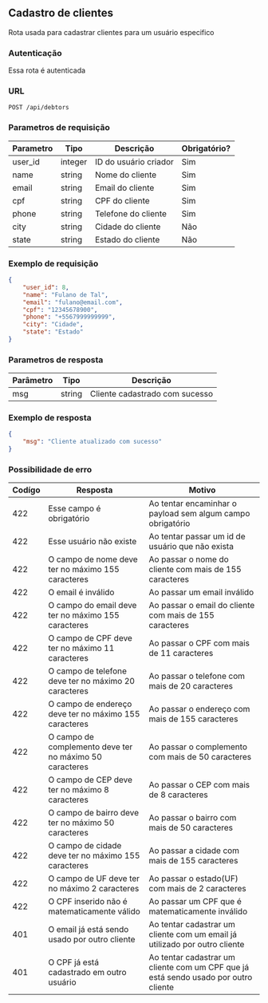 ## Cadastro de clientes

Rota usada para cadastrar clientes para um usuário especifico

### Autenticação

Essa rota é autenticada

### URL

`POST /api/debtors`

### Parametros de requisição

| Parametro | Tipo    | Descrição             | Obrigatório? |
|-----------|---------|-----------------------|--------------|
| user_id   | integer | ID do usuário criador | Sim          |
| name      | string  | Nome do cliente       | Sim          |
| email     | string  | Email do cliente      | Sim          |
| cpf       | string  | CPF do cliente        | Sim          |
| phone     | string  | Telefone do cliente   | Sim          |
| city      | string  | Cidade do cliente     | Não          |
| state     | string  | Estado do cliente     | Não          |          

### Exemplo de requisição

```json
{
    "user_id": 8,
    "name": "Fulano de Tal",
    "email": "fulano@email.com",
    "cpf": "12345678900",
    "phone": "+5567999999999",
    "city": "Cidade",
    "state": "Estado"
}
```
### Parametros de resposta

| Parâmetro | Tipo   | Descrição                      |
|-----------|--------|--------------------------------|
| msg       | string | Cliente cadastrado com sucesso |

### Exemplo de resposta

```json
{
    "msg": "Cliente atualizado com sucesso"
}
```

### Possibilidade de erro

| Codígo | Resposta                                                | Motivo                                                                              |
|--------|---------------------------------------------------------|-------------------------------------------------------------------------------------|
| 422    | Esse campo é obrigatório                                | Ao tentar encaminhar o payload sem algum campo obrigatório                          |
| 422    | Esse usuário não existe                                 | Ao tentar passar um id de usuário que não exista                                    |
| 422    | O campo de nome deve ter no máximo 155 caracteres       | Ao passar o nome do cliente com mais de 155 caracteres                              |
| 422    | O email é inválido                                      | Ao passar um email inválido                                                         |
| 422    | O campo do email deve ter no máximo 155 caracteres      | Ao passar o email do cliente com mais de 155 caracteres                             |
| 422    | O campo de CPF deve ter no máximo 11 caracteres         | Ao passar o CPF com mais de 11 caracteres                                           |
| 422    | O campo de telefone deve ter no máximo 20 caracteres    | Ao passar o telefone com mais de 20 caracteres                                      |
| 422    | O campo de endereço deve ter no máximo 155 caracteres   | Ao passar o endereço com mais de 155 caracteres                                     |
| 422    | O campo de complemento deve ter no máximo 50 caracteres | Ao passar o complemento com mais de 50 caracteres                                   |
| 422    | O campo de CEP deve ter no máximo 8 caracteres          | Ao passar o CEP com mais de 8 caracteres                                            |
| 422    | O campo de bairro deve ter no máximo 50 caracteres      | Ao passar o bairro com mais de 50 caracteres                                        |
| 422    | O campo de cidade deve ter no máximo 155 caracteres     | Ao passar a cidade com mais de 155 caracteres                                       |
| 422    | O campo de UF deve ter no máximo 2 caracteres           | Ao passar o estado(UF) com mais de 2 caracteres                                     |
| 422    | O CPF inserido não é matematicamente válido             | Ao passar um CPF que é matematicamente inválido                                     |
| 401    | O email já está sendo usado por outro cliente           | Ao tentar cadastrar um cliente com um email já utilizado por outro cliente          |
| 401    | O CPF já está cadastrado em outro usuário               | Ao tentar cadastrar um cliente com um CPF que já está sendo usado por outro cliente |
